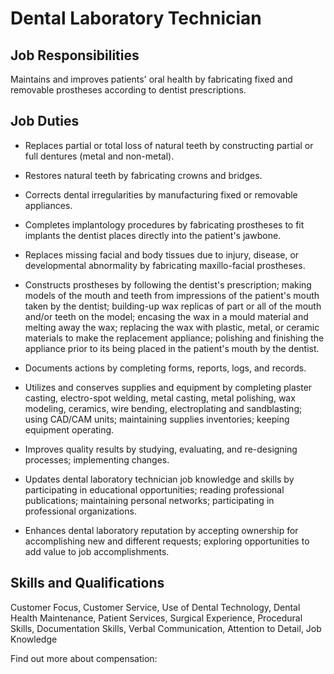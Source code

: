 # Dental Laboratory Technician

## Job Responsibilities

Maintains and improves patients&apos; oral health by fabricating fixed and removable prostheses according to dentist prescriptions.

## Job Duties

* Replaces partial or total loss of natural teeth by constructing partial or full dentures (metal and non-metal).

* Restores natural teeth by fabricating crowns and bridges.

* Corrects dental irregularities by manufacturing fixed or removable appliances.

* Completes implantology procedures by fabricating prostheses to fit implants the dentist places directly into the patient&apos;s jawbone.

* Replaces missing facial and body tissues due to injury, disease, or developmental abnormality by fabricating maxillo-facial prostheses.

* Constructs prostheses by following the dentist&apos;s prescription; making models of the mouth and teeth from impressions of the patient&apos;s mouth taken by the dentist; building-up wax replicas of part or all of the mouth and/or teeth on the model; encasing the wax in a mould material and melting away the wax; replacing the wax with plastic, metal, or ceramic materials to make the replacement appliance; polishing and finishing the appliance prior to its being placed in the patient&apos;s mouth by the dentist.

* Documents actions by completing forms, reports, logs, and records.

* Utilizes and conserves supplies and equipment by completing plaster casting, electro-spot welding, metal casting, metal polishing, wax modeling, ceramics, wire bending, electroplating and sandblasting; using CAD/CAM units; maintaining supplies inventories; keeping equipment operating.

* Improves quality results by studying, evaluating, and re-designing processes; implementing changes.

* Updates dental laboratory technician job knowledge and skills by participating in educational opportunities; reading professional publications; maintaining personal networks; participating in professional organizations.

* Enhances dental laboratory reputation by accepting ownership for accomplishing new and different requests; exploring opportunities to add value to job accomplishments.

## Skills and Qualifications

Customer Focus, Customer Service, Use of Dental Technology, Dental Health Maintenance, Patient Services, Surgical Experience, Procedural Skills, Documentation Skills, Verbal Communication, Attention to Detail, Job Knowledge

Find out more about  compensation:
